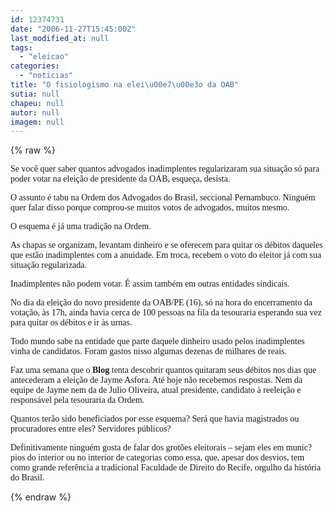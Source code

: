 ```yaml
---
id: 12374731
date: "2006-11-27T15:45:00Z"
last_modified_at: null
tags:
  - "eleicao"
categories:
  - "noticias"
title: "O fisiologismo na elei\u00e7\u00e3o da OAB"
sutia: null
chapeu: null
autor: null
imagem: null
---
```

{% raw %}
<p><P><FONT face=Verdana>Se você quer saber quantos advogados inadimplentes regularizaram sua situação só para poder votar na eleição de presidente da OAB, esqueça, desista.</FONT></P></p>
<p><P><FONT face=Verdana>O assunto é tabu na Ordem dos Advogados do Brasil, seccional Pernambuco. Ninguém quer falar disso porque comprou-se muitos votos de advogados, muitos mesmo.</FONT></P></p>
<p><P><FONT face=Verdana>O esquema é já uma tradição na Ordem.</FONT></P></p>
<p><P><FONT face=Verdana>As chapas se organizam, levantam dinheiro e se oferecem para quitar os débitos daqueles que estão inadimplentes com a anuidade. Em troca, recebem o voto do eleitor já com sua situação regularizada.</FONT></P></p>
<p><P><FONT face=Verdana>Inadimplentes não podem votar. É assim também em outras entidades sindicais.</FONT></P></p>
<p><P><FONT face=Verdana>No dia da eleição do novo presidente da OAB/PE (16), só na hora do encerramento da votação, às 17h, ainda havia cerca de 100 pessoas na fila da tesouraria esperando sua vez para quitar os débitos e ir às urnas.</FONT></P></p>
<p><P><FONT face=Verdana>Todo mundo sabe na entidade que parte daquele dinheiro usado pelos inadimplentes vinha de candidatos. Foram gastos nisso algumas dezenas de milhares de reais.</FONT></P></p>
<p><P><FONT face=Verdana>Faz uma semana que o <STRONG>Blog</STRONG> tenta descobrir quantos quitaram seus débitos nos dias que antecederam a eleição de Jayme Asfora. Até hoje não recebemos respostas. Nem da equipe de Jayme nem da de Julio Oliveira, atual presidente, candidato à reeleição e responsável pela tesouraria da Ordem.</FONT></P></p>
<p><P><FONT face=Verdana>Quantos terão sido beneficiados por esse esquema? Será que havia magistrados ou procuradores entre eles? Servidores públicos?</FONT></P></p>
<p><P><FONT face=Verdana>Definitivamente ninguém gosta de falar dos grotões eleitorais – sejam eles em munic?pios do interior ou no interior de categorias como essa, que, apesar dos desvios, tem como grande referência a tradicional Faculdade de Direito do Recife, orgulho da história do Brasil.</FONT></P> </p>
{% endraw %}